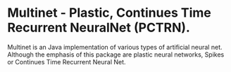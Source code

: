 # Multinet - Plastic, Continues Time Recurrent NeuralNet (PCTRN).

Multinet is an Java implementation of various types of artificial neural net. Although the emphasis of this package are plastic neural networks, Spikes or Continues Time Recurrent Neural Net. 

